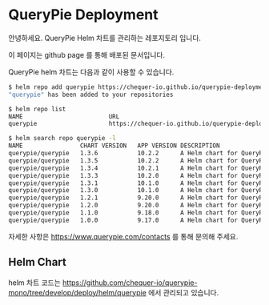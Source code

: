 # QueryPie Deployment

안녕하세요. QueryPie Helm 차트를 관리하는 레포지토리 입니다.

이 페이지는 github page 를 통해 배포된 문서입니다.

QueryPie helm 차트는 다음과 같이 사용할 수 있습니다.

```bash
$ helm repo add querypie https://chequer-io.github.io/querypie-deployment/helm-chart
"querypie" has been added to your repositories

$ helm repo list
NAME                       	URL    
querypie                   	https://chequer-io.github.io/querypie-deployment/helm-chart

$ helm search repo querypie -l
NAME            	CHART VERSION	APP VERSION	DESCRIPTION
querypie/querypie	1.3.6        	10.2.2     	A Helm chart for QueryPie
querypie/querypie	1.3.5        	10.2.2     	A Helm chart for QueryPie
querypie/querypie	1.3.4        	10.2.1     	A Helm chart for QueryPie
querypie/querypie	1.3.3        	10.2.0     	A Helm chart for QueryPie
querypie/querypie	1.3.1        	10.1.0     	A Helm chart for QueryPie (add rdp pvc) 
querypie/querypie	1.3.0        	10.1.0     	A Helm chart for QueryPie
querypie/querypie	1.2.1        	9.20.0     	A Helm chart for QueryPie
querypie/querypie	1.2.0        	9.20.0     	A Helm chart for QueryPie
querypie/querypie	1.1.0        	9.18.0     	A Helm chart for QueryPie
querypie/querypie	1.0.0        	9.17.0     	A Helm chart for QueryPie
```

자세한 사항은 https://www.querypie.com/contacts 를 통해 문의해 주세요.

## Helm Chart

helm 차트 코드는 https://github.com/chequer-io/querypie-mono/tree/develop/deploy/helm/querypie 에서 관리되고 있습니다.

